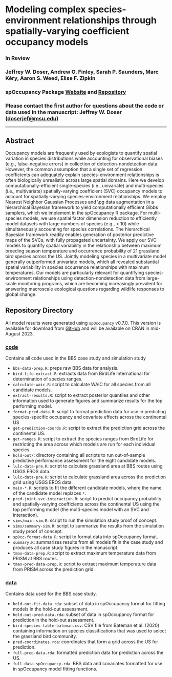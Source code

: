 # Modeling complex species-environment relationships through spatially-varying coefficient occupancy models

### In Review

### Jeffrey W. Doser, Andrew O. Finley, Sarah P. Saunders, Marc K&eacute;ry, Aaron S. Weed, Elise F. Zipkin

### spOccupancy Package [Website](https://www.jeffdoser.com/files/spoccupancy-web/) and [Repository](https://github.com/doserjef/spOccupancy/)

### Please contact the first author for questions about the code or data used in the manuscript: Jeffrey W. Doser (doserjef@msu.edu)

---------------------------------

## Abstract

Occupancy models are frequently used by ecologists to quantify spatial variation in species distributions while accounting for observational biases (e.g., false-negative errors) in collection of detection-nondetection data. However, the common assumption that a single set of regression coefficients can adequately explain species-environment relationships is often biologically unrealistic across large spatial domains. Here we develop computationally-efficient single-species (i.e., univariate) and multi-species (i.e., multivariate) spatially-varying coefficient (SVC) occupancy models to account for spatially-varying species-environment relationships. We employ Nearest Neighbor Gaussian Processes and \pg data augmentation in a hierarchical Bayesian framework to yield computationally efficient Gibbs samplers, which we implement in the spOccupancy R package. For multi-species models, we use spatial factor dimension reduction to efficiently model datasets with large numbers of species (e.g., > 10) while simultaneously accounting for species correlations. The hierarchical Bayesian framework readily enables generation of posterior predictive maps of the SVCs, with fully propagated uncertainty. We apply our SVC models to quantify spatial variability in the relationship between maximum breeding season temperature and occurrence probability of 21 grassland bird species across the US.  Jointly modeling species in a multivariate model generally outperformed univariate models, which all revealed substantial spatial variability in species occurrence relationships with maximum temperatures. Our models are particularly relevant for quantifying species-environment relationships using detection-nondetection data from large-scale monitoring programs, which are becoming increasingly prevalent for answering macroscale ecological questions regarding wildlife responses to global change.

## Repository Directory

All model results were generated using `spOccupancy` v0.7.0. This version is available for download from [GitHub](https://github.com/doserjef/spOccupancy) and will be available on CRAN in mid-August 2023.  

### [code](./code)

Contains all code used in the BBS case study and simulation study

+ `bbs-data-prep.R`: preps raw BBS data for analysis.
+ `bird-life-extract.R`: extracts data from BirdLife International for determination of species ranges.
+ `calculate-waic.R`: script to calculate WAIC for all species from all candidate models.
+ `extract-results.R`: script to extract posterior quantiles and other information used to generate figures and summarize results for the top performing model.
+ `format-pred-data.R`: script to format prediction data for use in predicting species-specific occupancy and covariate effects across the continental US
+ `get-prediction-coords.R`: script to extract the prediction grid across the continental US.
+ `get-ranges.R`: script to extract the species ranges from BirdLife for restricting the area across which models are run for each individual species.
+ `hold-out/`: directory containing all scripts to run out-of-sample predictive performance assessment for the eight candidate models.
+ `lulc-data-pre.R`: script to calculate grassland area at BBS routes using USGS EROS data.
+ `lulc-data-pre.R`: script to calculate grassland area across the prediction grid using USGS EROS data.
+ `main-*.R`: scripts to fit the different candidate models, where the name of the candidate model replaces `*`. 
+ `pred-joint-svc-interaction.R`: script to predict occupancy probability and spatially-varying coefficients across the continental US using the top performing model (the multi-species model with an SVC and interaction).
+ `sims/main-sim.R`: script to run the simulation study proof of concept.
+ `sims/summary-sim.R`: script to summarize the results from the simulation study proof of concept.
+ `spOcc-format-data.R`: script to format data into spOccupancy format.
+ `summary.R`: summarizes results from all models fit in the case study and produces all case study figures in the manuscript.
+ `tmax-data-prep.R`: script to extract maximum temperature data from PRISM at BBS routes.
+ `tmax-pred-data-prep.R`: script to extract maximum temperature data from PRISM across the prediction grid.

### [data](./data)

Contains data used for the BBS case study.

+ `hold-out-fit-data.rda`: subset of data in spOccupancy format for fitting models in the hold-out assessment. 
+ `hold-out-pred-data.rda`: subset of data in spOccupancy format for prediction in the hold-out assessment.
+ `bird-species-table-bateman.csv`: CSV file from Bateman et al. (2020) containing information on species classifications that was used to select the grassland bird community.
+ `pred-coordinates.rda`: coordinates that form a grid across the US for prediction.
+ `full-pred-data.rda`: formatted prediction data for prediction across the US.
+ `full-data-spOccupancy.rda`: BBS data and covariates formatted for use in spOccupancy model fitting functions.
